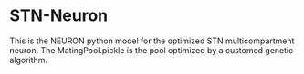 # STN-Neuron

This is the NEURON python model for the optimized STN multicompartment neuron. The MatingPool.pickle is the pool optimized by a customed genetic algorithm.